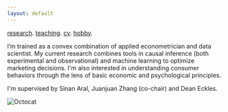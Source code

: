 ```yaml
---
layout: default
---
```


[research](./research.html). [teaching](./teaching.html). [cv](./cv.html). [hobby](./hobby.html).

I’m trained as a convex combination of applied econometrician and data scientist. My current research combines tools in causal inference (both experimental and observational) and machine learning to optimize marketing decisions. I'm also interested in understanding consumer behaviors through the lens of basic economic and psychological principles. 

I'm supervised by Sinan Aral, Juanjuan Zhang (co-chair) and Dean Eckles.

![Octocat](https://github.githubassets.com/images/icons/emoji/octocat.png)
